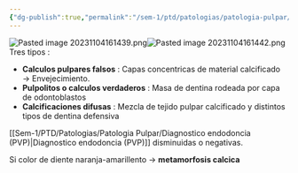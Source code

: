 ```yaml
---
{"dg-publish":true,"permalink":"/sem-1/ptd/patologias/patologia-pulpar/calcificaciones-pulpares/"}
---
```


![Pasted image 20231104161439.png](/img/user/Sem-1/Cirugia%20Bucal%20I/Medias/Pasted%20image%2020231104161439.png)![Pasted image 20231104161442.png](/img/user/Sem-1/Cirugia%20Bucal%20I/Medias/Pasted%20image%2020231104161442.png)
Tres tipos : 
- **Calculos pulpares falsos** : Capas concentricas de material calcificado → Envejecimiento.
- **Pulpolitos o calculos verdaderos** : Masa de dentina rodeada por capa de odontoblastos
- **Calcificaciones difusas** : Mezcla de tejido pulpar calcificado y distintos tipos de dentina defensiva

[[Sem-1/PTD/Patologias/Patologia Pulpar/Diagnostico endodoncia (PVP)\|Diagnostico endodoncia (PVP)]] disminuidas o negativas.

Si color de diente naranja-amarillento → **metamorfosis calcica**

